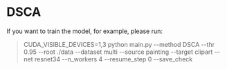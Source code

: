 # DSCA
If you want to train the model, for example, please run:
> CUDA_VISIBLE_DEVICES=1,3 python main.py --method DSCA --thr 0.95 --root ./data --dataset multi --source painting --target clipart  --net resnet34 --n_workers 4 --resume_step 0 --save_check


